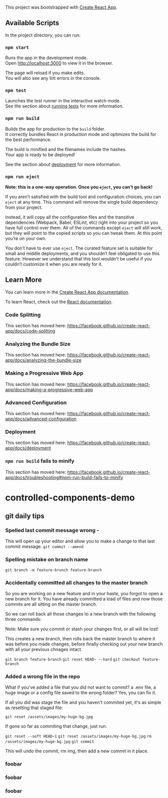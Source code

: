 This project was bootstrapped with [Create React App](https://github.com/facebook/create-react-app).

## Available Scripts

In the project directory, you can run:

### `npm start`

Runs the app in the development mode.<br>
Open [http://localhost:3000](http://localhost:3000) to view it in the browser.

The page will reload if you make edits.<br>
You will also see any lint errors in the console.

### `npm test`

Launches the test runner in the interactive watch mode.<br>
See the section about [running tests](https://facebook.github.io/create-react-app/docs/running-tests) for more information.

### `npm run build`

Builds the app for production to the `build` folder.<br>
It correctly bundles React in production mode and optimizes the build for the best performance.

The build is minified and the filenames include the hashes.<br>
Your app is ready to be deployed!

See the section about [deployment](https://facebook.github.io/create-react-app/docs/deployment) for more information.

### `npm run eject`

**Note: this is a one-way operation. Once you `eject`, you can’t go back!**

If you aren’t satisfied with the build tool and configuration choices, you can `eject` at any time. This command will remove the single build dependency from your project.

Instead, it will copy all the configuration files and the transitive dependencies (Webpack, Babel, ESLint, etc) right into your project so you have full control over them. All of the commands except `eject` will still work, but they will point to the copied scripts so you can tweak them. At this point you’re on your own.

You don’t have to ever use `eject`. The curated feature set is suitable for small and middle deployments, and you shouldn’t feel obligated to use this feature. However we understand that this tool wouldn’t be useful if you couldn’t customize it when you are ready for it.

## Learn More

You can learn more in the [Create React App documentation](https://facebook.github.io/create-react-app/docs/getting-started).

To learn React, check out the [React documentation](https://reactjs.org/).

### Code Splitting

This section has moved here: https://facebook.github.io/create-react-app/docs/code-splitting

### Analyzing the Bundle Size

This section has moved here: https://facebook.github.io/create-react-app/docs/analyzing-the-bundle-size

### Making a Progressive Web App

This section has moved here: https://facebook.github.io/create-react-app/docs/making-a-progressive-web-app

### Advanced Configuration

This section has moved here: https://facebook.github.io/create-react-app/docs/advanced-configuration

### Deployment

This section has moved here: https://facebook.github.io/create-react-app/docs/deployment

### `npm run build` fails to minify

This section has moved here: https://facebook.github.io/create-react-app/docs/troubleshooting#npm-run-build-fails-to-minify
# controlled-components-demo

## git daily tips

### Spelled last commit message wrong - 
This will open up your editor and allow you to make a change to that last commit message.
```git commit --amend```

### Spelling mistake on branch name

```git branch -m feature-brunch feature-branch```

### Accidentally committed all changes to the master branch
So you are working on a new feature and in your haste, you forgot to open a new branch for it. You have already committed a load of files and now those commits are all sitting on the master branch.

So we can roll back all those changes to a new branch with the following three commands:

Note: Make sure you commit or stash your changes first, or all will be lost!

This creates a new branch, then rolls back the master branch to where it was before you made changes, before finally checking out your new branch with all your previous chnages intact.

```git branch feature-branch```
```git reset HEAD~ --hard```
```git checkout feature-branch```

### Added a wrong file in the repo
What if you've added a file that you did not want to commit? a .env file, a huge image or a config file saved to the wrong folder? Yes, you can fix it.

If all you did was stage the file and you haven't commited yet, it's as simple as resetting that staged file:

```git reset /assets/images/my-huge-bg.jpg```

If gone so far as commiting that change, just run:

```git reset --soft HEAD~1```
```git reset /assets/images/my-huge-bg.jpg```
```rm /assets/images/my-huge-bg.jpg```
```git commit ```

This will undo the commit, rm img, then add a new commit in it place.

### foobar
### foobar
### foobar